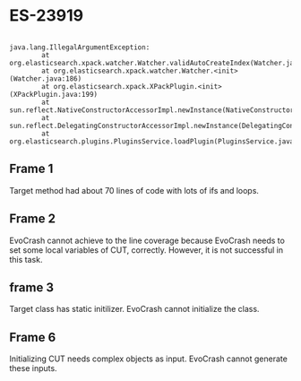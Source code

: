 # ES-23919
```

java.lang.IllegalArgumentException:
        at org.elasticsearch.xpack.watcher.Watcher.validAutoCreateIndex(Watcher.java:389)
        at org.elasticsearch.xpack.watcher.Watcher.<init>(Watcher.java:186)
        at org.elasticsearch.xpack.XPackPlugin.<init>(XPackPlugin.java:199)
        at sun.reflect.NativeConstructorAccessorImpl.newInstance(NativeConstructorAccessorImpl.java:62)
        at sun.reflect.DelegatingConstructorAccessorImpl.newInstance(DelegatingConstructorAccessorImpl.java:45)
        at org.elasticsearch.plugins.PluginsService.loadPlugin(PluginsService.java:373)
```


## Frame 1
Target method had about 70 lines of code with lots of ifs and loops.

## Frame 2
EvoCrash cannot achieve to the line coverage because EvoCrash needs to set some local variables of CUT, correctly. However, it is not successful in this task.

## frame 3
Target class has static initilizer. EvoCrash cannot initialize the class.

## Frame 6
Initializing CUT needs complex objects as input. EvoCrash cannot generate these inputs.
